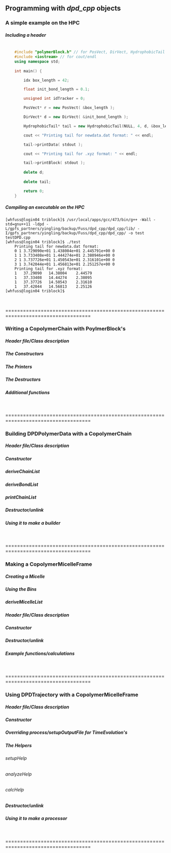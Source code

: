 ## Programming with _dpd_cpp_ objects

### A simple example on the HPC

##### Including a header
```C++
	
	#include "polymerBlock.h" // for PosVect, DirVect, HydrophobicTail
	#include <iostream> // for cout/endl
	using namespace std;
  	
  	int main() {

    	idx box_length = 42;

    	float init_bond_length = 0.1;

    	unsigned int idTracker = 0;

    	PosVect* r = new PosVect( &box_length );

    	DirVect* d = new DirVect( &init_bond_length );

    	HydrophobicTail* tail = new HydrophobicTail(NULL, 4, d, &box_length, r, &idTracker, 0);

    	cout << "Printing tail for newdata.dat format: " << endl;

	    tail->printData( stdout );

    	cout << "Printing tail for .xyz format: " << endl;

    	tail->printBlock( stdout );
	
    	delete d;
  
    	delete tail;

    	return 0;
	}

```
##### Compiling an executable on the HPC

	[whfuss@login04 triblock]$ /usr/local/apps/gcc/473/bin/g++ -Wall -std=gnu++11 -ldpd -L/gpfs_partners/yingling/backup/Fuss/dpd_cpp/dpd_cpp/lib/ -I/gpfs_partners/yingling/backup/Fuss/dpd_cpp/dpd_cpp/ -o test testDPD.cpp
	[whfuss@login04 triblock]$ ./test
		Printing tail for newdata.dat format: 
		0 1 3.729090e+01 1.438004e+01 2.445791e+00 0
		1 1 3.733408e+01 1.444274e+01 2.380946e+00 0
		2 1 3.737726e+01 1.450543e+01 2.316101e+00 0
		3 1 3.742044e+01 1.456813e+01 2.251257e+00 0
		Printing tail for .xyz format: 
		1   37.29090   14.38004    2.44579
		1   37.33408   14.44274    2.38095
		1   37.37726   14.50543    2.31610
		1   37.42044   14.56813    2.25126
	[whfuss@login04 triblock]$

<br>

===================================================================================
### Writing a CopolymerChain with PoylmerBlock's

##### Header file/Class description

##### The Constructors

##### The Printers

##### The Destructors

##### Additional functions
<br>

===================================================================================
### Building DPDPolymerData with a CopolymerChain

##### Header file/Class description

##### Constructor

##### deriveChainList

##### deriveBondList

##### printChainList

##### Destructor/unlink

##### Using it to make a builder
<br>

===================================================================================
### Making a CopolymerMicelleFrame

##### Creating a Micelle

##### Using the Bins

##### deriveMicelleList

##### Header file/Class description

##### Constructor

##### Destructor/unlink

##### Example functions/calculations
<br>

===================================================================================
### Using DPDTrajectory with a CopolymerMicelleFrame

##### Header file/Class description

##### Constructor

##### Overriding process/setupOutputFile for TimeEvolution's

##### The Helpers

###### setupHelp

###### analyzeHelp

###### calcHelp

##### Destructor/unlink

##### Using it to make a processor
<br>

===================================================================================
